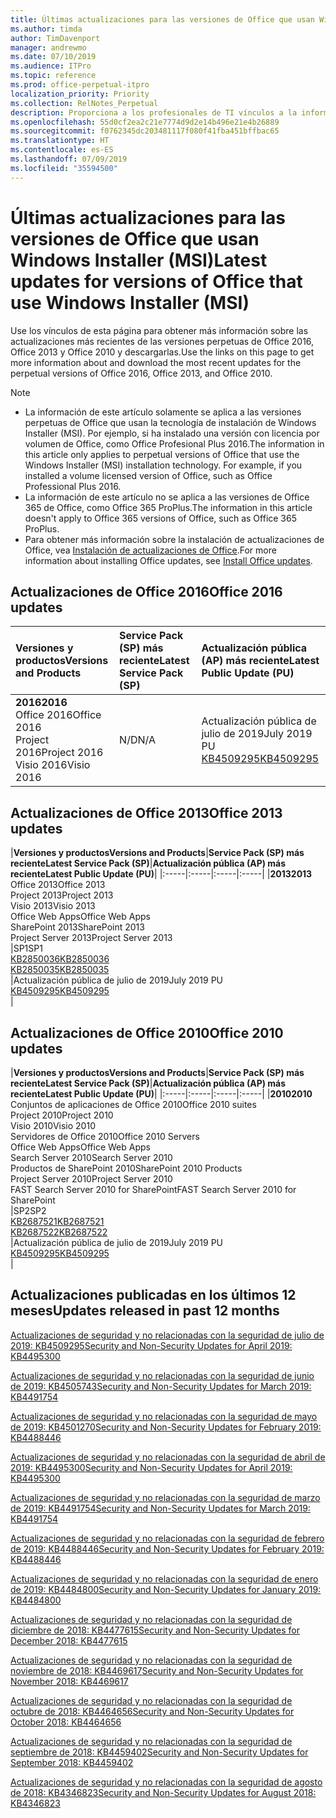 ```yaml
---
title: Últimas actualizaciones para las versiones de Office que usan Windows Installer (MSI)
ms.author: timda
author: TimDavenport
manager: andrewmo
ms.date: 07/10/2019
ms.audience: ITPro
ms.topic: reference
ms.prod: office-perpetual-itpro
localization_priority: Priority
ms.collection: RelNotes_Perpetual
description: Proporciona a los profesionales de TI vínculos a la información de las últimas actualizaciones de las versiones perpetuas de Office 2016, Office 2013 y Office 2010.
ms.openlocfilehash: 55d0cf2ea2c21e7774d9d2e14b496e21e4b26889
ms.sourcegitcommit: f0762345dc203481117f080f41fba451bffbac65
ms.translationtype: HT
ms.contentlocale: es-ES
ms.lasthandoff: 07/09/2019
ms.locfileid: "35594500"
---
```

# <a name="latest-updates-for-versions-of-office-that-use-windows-installer-msi"></a><span data-ttu-id="83325-103">Últimas actualizaciones para las versiones de Office que usan Windows Installer (MSI)</span><span class="sxs-lookup"><span data-stu-id="83325-103">Latest updates for versions of Office that use Windows Installer (MSI)</span></span>

<span data-ttu-id="83325-104">Use los vínculos de esta página para obtener más información sobre las actualizaciones más recientes de las versiones perpetuas de Office 2016, Office 2013 y Office 2010 y descargarlas.</span><span class="sxs-lookup"><span data-stu-id="83325-104">Use the links on this page to get more information about and download the most recent updates for the perpetual versions of Office 2016, Office 2013, and Office 2010.</span></span>
  
 
> [!NOTE]
> - <span data-ttu-id="83325-p101">La información de este artículo solamente se aplica a las versiones perpetuas de Office que usan la tecnología de instalación de Windows Installer (MSI). Por ejemplo, si ha instalado una versión con licencia por volumen de Office, como Office Profesional Plus 2016.</span><span class="sxs-lookup"><span data-stu-id="83325-p101">The information in this article only applies to perpetual versions of Office that use the Windows Installer (MSI) installation technology. For example, if you installed a volume licensed version of Office, such as Office Professional Plus 2016.</span></span>
> - <span data-ttu-id="83325-107">La información de este artículo no se aplica a las versiones de Office 365 de Office, como Office 365 ProPlus.</span><span class="sxs-lookup"><span data-stu-id="83325-107">The information in this article doesn't apply to Office 365 versions of Office, such as Office 365 ProPlus.</span></span>
> - <span data-ttu-id="83325-108">Para obtener más información sobre la instalación de actualizaciones de Office, vea [Instalación de actualizaciones de Office](https://support.office.com/article/2ab296f3-7f03-43a2-8e50-46de917611c5).</span><span class="sxs-lookup"><span data-stu-id="83325-108">For more information about installing Office updates, see [Install Office updates](https://support.office.com/article/2ab296f3-7f03-43a2-8e50-46de917611c5).</span></span> 


## <a name="office-2016-updates"></a><span data-ttu-id="83325-109">Actualizaciones de Office 2016</span><span class="sxs-lookup"><span data-stu-id="83325-109">Office 2016 updates</span></span>

|<span data-ttu-id="83325-110">**Versiones y productos**</span><span class="sxs-lookup"><span data-stu-id="83325-110">**Versions and Products**</span></span>|<span data-ttu-id="83325-111">**Service Pack (SP) más reciente**</span><span class="sxs-lookup"><span data-stu-id="83325-111">**Latest Service Pack (SP)**</span></span>|<span data-ttu-id="83325-112">**Actualización pública (AP) más reciente**</span><span class="sxs-lookup"><span data-stu-id="83325-112">**Latest Public Update (PU)**</span></span>|
|:-----|:-----|:-----|
|<span data-ttu-id="83325-113">**2016**</span><span class="sxs-lookup"><span data-stu-id="83325-113">**2016**</span></span> <br/> <span data-ttu-id="83325-114">Office 2016</span><span class="sxs-lookup"><span data-stu-id="83325-114">Office 2016</span></span>  <br/> <span data-ttu-id="83325-115">Project 2016</span><span class="sxs-lookup"><span data-stu-id="83325-115">Project 2016</span></span>  <br/> <span data-ttu-id="83325-116">Visio 2016</span><span class="sxs-lookup"><span data-stu-id="83325-116">Visio 2016</span></span>  <br/> |<span data-ttu-id="83325-117">N/D</span><span class="sxs-lookup"><span data-stu-id="83325-117">N/A</span></span>  <br/> |<span data-ttu-id="83325-118">Actualización pública de julio de 2019</span><span class="sxs-lookup"><span data-stu-id="83325-118">July 2019 PU</span></span>  <br/> [<span data-ttu-id="83325-119">KB4509295</span><span class="sxs-lookup"><span data-stu-id="83325-119">KB4509295</span></span>](https://support.microsoft.com/help/4509295) <br/> |
   
## <a name="office-2013-updates"></a><span data-ttu-id="83325-120">Actualizaciones de Office 2013</span><span class="sxs-lookup"><span data-stu-id="83325-120">Office 2013 updates</span></span>

|<span data-ttu-id="83325-121">**Versiones y productos**</span><span class="sxs-lookup"><span data-stu-id="83325-121">**Versions and Products**</span></span>|<span data-ttu-id="83325-122">**Service Pack (SP) más reciente**</span><span class="sxs-lookup"><span data-stu-id="83325-122">**Latest Service Pack (SP)**</span></span>|<span data-ttu-id="83325-123">**Actualización pública (AP) más reciente**</span><span class="sxs-lookup"><span data-stu-id="83325-123">**Latest Public Update (PU)**</span></span>|
|:-----|:-----|:-----|:-----|
|<span data-ttu-id="83325-124">**2013**</span><span class="sxs-lookup"><span data-stu-id="83325-124">**2013**</span></span> <br/> <span data-ttu-id="83325-125">Office 2013</span><span class="sxs-lookup"><span data-stu-id="83325-125">Office 2013</span></span>  <br/> <span data-ttu-id="83325-126">Project 2013</span><span class="sxs-lookup"><span data-stu-id="83325-126">Project 2013</span></span>  <br/> <span data-ttu-id="83325-127">Visio 2013</span><span class="sxs-lookup"><span data-stu-id="83325-127">Visio 2013</span></span>  <br/> <span data-ttu-id="83325-128">Office Web Apps</span><span class="sxs-lookup"><span data-stu-id="83325-128">Office Web Apps</span></span>  <br/> <span data-ttu-id="83325-129">SharePoint 2013</span><span class="sxs-lookup"><span data-stu-id="83325-129">SharePoint 2013</span></span>  <br/> <span data-ttu-id="83325-130">Project Server 2013</span><span class="sxs-lookup"><span data-stu-id="83325-130">Project Server 2013</span></span>  <br/> |<span data-ttu-id="83325-131">SP1</span><span class="sxs-lookup"><span data-stu-id="83325-131">SP1</span></span> <br/> [<span data-ttu-id="83325-132">KB2850036</span><span class="sxs-lookup"><span data-stu-id="83325-132">KB2850036</span></span>](https://support.microsoft.com/kb/2850036) <br/>[<span data-ttu-id="83325-133">KB2850035</span><span class="sxs-lookup"><span data-stu-id="83325-133">KB2850035</span></span>](https://support.microsoft.com/kb/2850035) <br/> |<span data-ttu-id="83325-134">Actualización pública de julio de 2019</span><span class="sxs-lookup"><span data-stu-id="83325-134">July 2019 PU</span></span>  <br/> [<span data-ttu-id="83325-135">KB4509295</span><span class="sxs-lookup"><span data-stu-id="83325-135">KB4509295</span></span>](https://support.microsoft.com/help/4509295) <br/> |
   
## <a name="office-2010-updates"></a><span data-ttu-id="83325-136">Actualizaciones de Office 2010</span><span class="sxs-lookup"><span data-stu-id="83325-136">Office 2010 updates</span></span>

|<span data-ttu-id="83325-137">**Versiones y productos**</span><span class="sxs-lookup"><span data-stu-id="83325-137">**Versions and Products**</span></span>|<span data-ttu-id="83325-138">**Service Pack (SP) más reciente**</span><span class="sxs-lookup"><span data-stu-id="83325-138">**Latest Service Pack (SP)**</span></span>|<span data-ttu-id="83325-139">**Actualización pública (AP) más reciente**</span><span class="sxs-lookup"><span data-stu-id="83325-139">**Latest Public Update (PU)**</span></span>|
|:-----|:-----|:-----|:-----|
|<span data-ttu-id="83325-140">**2010**</span><span class="sxs-lookup"><span data-stu-id="83325-140">**2010**</span></span> <br/> <span data-ttu-id="83325-141">Conjuntos de aplicaciones de Office 2010</span><span class="sxs-lookup"><span data-stu-id="83325-141">Office 2010 suites</span></span>  <br/> <span data-ttu-id="83325-142">Project 2010</span><span class="sxs-lookup"><span data-stu-id="83325-142">Project 2010</span></span>  <br/> <span data-ttu-id="83325-143">Visio 2010</span><span class="sxs-lookup"><span data-stu-id="83325-143">Visio 2010</span></span>  <br/> <span data-ttu-id="83325-144">Servidores de Office 2010</span><span class="sxs-lookup"><span data-stu-id="83325-144">Office 2010 Servers</span></span>  <br/> <span data-ttu-id="83325-145">Office Web Apps</span><span class="sxs-lookup"><span data-stu-id="83325-145">Office Web Apps</span></span>  <br/> <span data-ttu-id="83325-146">Search Server 2010</span><span class="sxs-lookup"><span data-stu-id="83325-146">Search Server 2010</span></span>  <br/> <span data-ttu-id="83325-147">Productos de SharePoint 2010</span><span class="sxs-lookup"><span data-stu-id="83325-147">SharePoint 2010 Products</span></span>  <br/> <span data-ttu-id="83325-148">Project Server 2010</span><span class="sxs-lookup"><span data-stu-id="83325-148">Project Server 2010</span></span>  <br/> <span data-ttu-id="83325-149">FAST Search Server 2010 for SharePoint</span><span class="sxs-lookup"><span data-stu-id="83325-149">FAST Search Server 2010 for SharePoint</span></span>  <br/> |<span data-ttu-id="83325-150">SP2</span><span class="sxs-lookup"><span data-stu-id="83325-150">SP2</span></span> <br/>[<span data-ttu-id="83325-151">KB2687521</span><span class="sxs-lookup"><span data-stu-id="83325-151">KB2687521</span></span>](https://support.microsoft.com/kb/2687521) <br/> [<span data-ttu-id="83325-152">KB2687522</span><span class="sxs-lookup"><span data-stu-id="83325-152">KB2687522</span></span>](https://support.microsoft.com/kb/2687522) <br/> |<span data-ttu-id="83325-153">Actualización pública de julio de 2019</span><span class="sxs-lookup"><span data-stu-id="83325-153">July 2019 PU</span></span>  <br/> [<span data-ttu-id="83325-154">KB4509295</span><span class="sxs-lookup"><span data-stu-id="83325-154">KB4509295</span></span>](https://support.microsoft.com/help/4509295) <br/>|
   

   
## <a name="updates-released-in-past-12-months"></a><span data-ttu-id="83325-155">Actualizaciones publicadas en los últimos 12 meses</span><span class="sxs-lookup"><span data-stu-id="83325-155">Updates released in past 12 months</span></span>

[<span data-ttu-id="83325-156">Actualizaciones de seguridad y no relacionadas con la seguridad de julio de 2019: KB4509295</span><span class="sxs-lookup"><span data-stu-id="83325-156">Security and Non-Security Updates for April 2019: KB4495300</span></span>](https://support.microsoft.com/help/4509295)

[<span data-ttu-id="83325-157">Actualizaciones de seguridad y no relacionadas con la seguridad de junio de 2019: KB4505743</span><span class="sxs-lookup"><span data-stu-id="83325-157">Security and Non-Security Updates for March 2019: KB4491754</span></span>](https://support.microsoft.com/help/4505743)

[<span data-ttu-id="83325-158">Actualizaciones de seguridad y no relacionadas con la seguridad de mayo de 2019: KB4501270</span><span class="sxs-lookup"><span data-stu-id="83325-158">Security and Non-Security Updates for February 2019: KB4488446</span></span>](https://support.microsoft.com/es-ES/help/4501270)

[<span data-ttu-id="83325-159">Actualizaciones de seguridad y no relacionadas con la seguridad de abril de 2019: KB4495300</span><span class="sxs-lookup"><span data-stu-id="83325-159">Security and Non-Security Updates for April 2019: KB4495300</span></span>](https://support.microsoft.com/es-ES/help/4495300)

[<span data-ttu-id="83325-160">Actualizaciones de seguridad y no relacionadas con la seguridad de marzo de 2019: KB4491754</span><span class="sxs-lookup"><span data-stu-id="83325-160">Security and Non-Security Updates for March 2019: KB4491754</span></span>](https://support.microsoft.com/es-ES/help/4491754) 

[<span data-ttu-id="83325-161">Actualizaciones de seguridad y no relacionadas con la seguridad de febrero de 2019: KB4488446</span><span class="sxs-lookup"><span data-stu-id="83325-161">Security and Non-Security Updates for February 2019: KB4488446</span></span>](https://support.microsoft.com/help/4488446)

[<span data-ttu-id="83325-162">Actualizaciones de seguridad y no relacionadas con la seguridad de enero de 2019: KB4484800</span><span class="sxs-lookup"><span data-stu-id="83325-162">Security and Non-Security Updates for January 2019: KB4484800</span></span>](https://support.microsoft.com/help/4484800)

[<span data-ttu-id="83325-163">Actualizaciones de seguridad y no relacionadas con la seguridad de diciembre de 2018: KB4477615</span><span class="sxs-lookup"><span data-stu-id="83325-163">Security and Non-Security Updates for December 2018: KB4477615</span></span>](https://support.microsoft.com/help/4477615)

[<span data-ttu-id="83325-164">Actualizaciones de seguridad y no relacionadas con la seguridad de noviembre de 2018: KB4469617</span><span class="sxs-lookup"><span data-stu-id="83325-164">Security and Non-Security Updates for November 2018: KB4469617</span></span>](https://support.microsoft.com/help/4469617)

[<span data-ttu-id="83325-165">Actualizaciones de seguridad y no relacionadas con la seguridad de octubre de 2018: KB4464656</span><span class="sxs-lookup"><span data-stu-id="83325-165">Security and Non-Security Updates for October 2018: KB4464656</span></span>](https://support.microsoft.com/help/4464656)

[<span data-ttu-id="83325-166">Actualizaciones de seguridad y no relacionadas con la seguridad de septiembre de 2018: KB4459402</span><span class="sxs-lookup"><span data-stu-id="83325-166">Security and Non-Security Updates for September 2018: KB4459402</span></span>](https://support.microsoft.com/help/4459402) 

[<span data-ttu-id="83325-167">Actualizaciones de seguridad y no relacionadas con la seguridad de agosto de 2018: KB4346823</span><span class="sxs-lookup"><span data-stu-id="83325-167">Security and Non-Security Updates for August 2018: KB4346823</span></span>](https://support.microsoft.com/help/4346823)   

   

  


  
 
  
 
  

  
   
  
